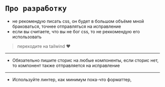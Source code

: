 
# `Про разработку`


* не рекомендую писать css, он будет в большом объёме мной браковаться, точнее отправляться на исправление
* если вы считаете, что вы не бог css, то не реккомендую его использовать
>переходите на tailwind ❤️
__________________________
* Обязательно пишите сторис на любые компоненты, если сторис нет, то компонент также отправляется на исправление


__________________________
* Используйте линтер, как минимум пока-что форматтер,


